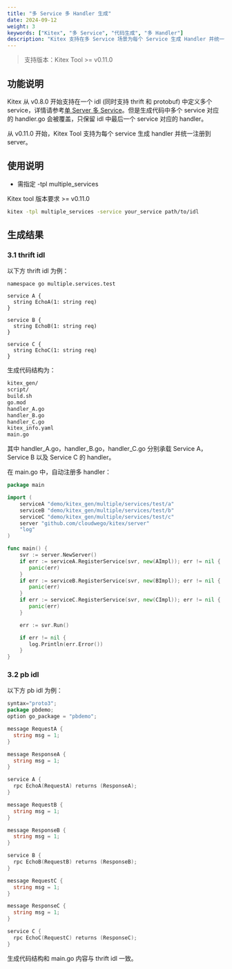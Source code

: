 ```yaml
---
title: "多 Service 多 Handler 生成"
date: 2024-09-12
weight: 3
keywords: ["Kitex", "多 Service", "代码生成", "多 Handler"]
description: "Kitex 支持在多 Service 场景为每个 Service 生成 Handler 并统一注册。"
---
```


> 支持版本：Kitex Tool >= v0.11.0

## 功能说明

Kitex 从 v0.8.0 开始支持在一个 idl (同时支持 thrift 和 protobuf) 中定义多个 service，详情请参考[单 Server 多 Service](https://www.cloudwego.io/zh/docs/kitex/tutorials/advanced-feature/multi_service/multi_service/)。但是生成代码中多个 service 对应的 handler.go 会被覆盖，只保留 idl 中最后一个 service 对应的 handler。

从 v0.11.0 开始，Kitex Tool 支持为每个 service 生成 handler 并统一注册到 server。

## 使用说明

- 需指定 -tpl multiple_services

Kitex tool 版本要求 >= v0.11.0

```bash
kitex -tpl multiple_services -service your_service path/to/idl
```

## 生成结果

### 3.1 thrift idl

以下方 thrift idl 为例：

```thrift
namespace go multiple.services.test

service A {
  string EchoA(1: string req)
}

service B {
  string EchoB(1: string req)
}

service C {
  string EchoC(1: string req)
}
```

生成代码结构为：

```bash
kitex_gen/
script/
build.sh
go.mod
handler_A.go
handler_B.go
handler_C.go
kitex_info.yaml
main.go
```

其中 handler_A.go，handler_B.go，handler_C.go 分别承载 Service A，Service B 以及 Service C 的 handler。

在 main.go 中，自动注册多 handler：

```go
package main

import (
    serviceA "demo/kitex_gen/multiple/services/test/a"
    serviceB "demo/kitex_gen/multiple/services/test/b"
    serviceC "demo/kitex_gen/multiple/services/test/c"
    server "github.com/cloudwego/kitex/server"
    "log"
)

func main() {
    svr := server.NewServer()
    if err := serviceA.RegisterService(svr, new(AImpl)); err != nil {
       panic(err)
    }
    if err := serviceB.RegisterService(svr, new(BImpl)); err != nil {
       panic(err)
    }
    if err := serviceC.RegisterService(svr, new(CImpl)); err != nil {
       panic(err)
    }

    err := svr.Run()

    if err != nil {
       log.Println(err.Error())
    }
}
```

### 3.2 pb idl

以下方 pb idl 为例：

```go
syntax="proto3";
package pbdemo;
option go_package = "pbdemo";

message RequestA {
  string msg = 1;
}

message ResponseA {
  string msg = 1;
}

service A {
  rpc EchoA(RequestA) returns (ResponseA);
}

message RequestB {
  string msg = 1;
}

message ResponseB {
  string msg = 1;
}

service B {
  rpc EchoB(RequestB) returns (ResponseB);
}

message RequestC {
  string msg = 1;
}

message ResponseC {
  string msg = 1;
}

service C {
  rpc EchoC(RequestC) returns (ResponseC);
}
```

生成代码结构和 main.go 内容与 thrift idl 一致。
